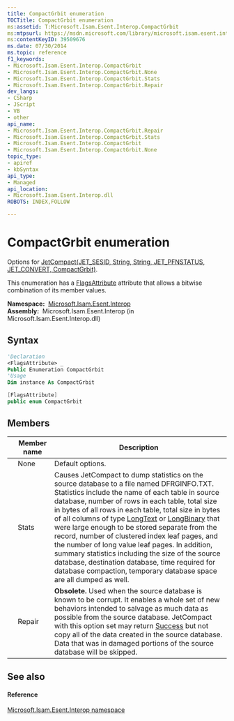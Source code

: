 ```yaml
---
title: CompactGrbit enumeration
TOCTitle: CompactGrbit enumeration
ms:assetid: T:Microsoft.Isam.Esent.Interop.CompactGrbit
ms:mtpsurl: https://msdn.microsoft.com/library/microsoft.isam.esent.interop.compactgrbit(v=EXCHG.10)
ms:contentKeyID: 39509676
ms.date: 07/30/2014
ms.topic: reference
f1_keywords:
- Microsoft.Isam.Esent.Interop.CompactGrbit
- Microsoft.Isam.Esent.Interop.CompactGrbit.None
- Microsoft.Isam.Esent.Interop.CompactGrbit.Stats
- Microsoft.Isam.Esent.Interop.CompactGrbit.Repair
dev_langs:
- CSharp
- JScript
- VB
- other
api_name: 
- Microsoft.Isam.Esent.Interop.CompactGrbit.Repair
- Microsoft.Isam.Esent.Interop.CompactGrbit.Stats
- Microsoft.Isam.Esent.Interop.CompactGrbit
- Microsoft.Isam.Esent.Interop.CompactGrbit.None
topic_type: 
- apiref
- kbSyntax
api_type: 
- Managed
api_location: 
- Microsoft.Isam.Esent.Interop.dll
ROBOTS: INDEX,FOLLOW

---
```


# CompactGrbit enumeration

Options for [JetCompact(JET_SESID, String, String, JET_PFNSTATUS, JET_CONVERT, CompactGrbit)](./api.jetcompact-method.md).

This enumeration has a [FlagsAttribute](/dotnet/api/system.flagsattribute) attribute that allows a bitwise combination of its member values.

**Namespace:**  [Microsoft.Isam.Esent.Interop](./microsoft.isam.esent.interop-namespace.md)  
**Assembly:**  Microsoft.Isam.Esent.Interop (in Microsoft.Isam.Esent.Interop.dll)

## Syntax

``` vb
'Declaration
<FlagsAttribute> _
Public Enumeration CompactGrbit
'Usage
Dim instance As CompactGrbit
```

``` csharp
[FlagsAttribute]
public enum CompactGrbit
```

## Members

<table>
<thead>
<tr class="header">
<th></th>
<th>Member name</th>
<th>Description</th>
</tr>
</thead>
<tbody>
<tr class="odd">
<td></td>
<td>None</td>
<td>Default options.</td>
</tr>
<tr class="even">
<td></td>
<td>Stats</td>
<td>Causes JetCompact to dump statistics on the source database to a file named DFRGINFO.TXT. Statistics include the name of each table in source database, number of rows in each table, total size in bytes of all rows in each table, total size in bytes of all columns of type <a href="hh577895(v=exchg.10).md">LongText</a> or <a href="hh577895(v=exchg.10).md">LongBinary</a> that were large enough to be stored separate from the record, number of clustered index leaf pages, and the number of long value leaf pages. In addition, summary statistics including the size of the source database, destination database, time required for database compaction, temporary database space are all dumped as well.</td>
</tr>
<tr class="odd">
<td></td>
<td>Repair</td>
<td><strong>Obsolete.</strong> Used when the source database is known to be corrupt. It enables a whole set of new behaviors intended to salvage as much data as possible from the source database. JetCompact with this option set may return <a href="hh564840(v=exchg.10).md">Success</a> but not copy all of the data created in the source database. Data that was in damaged portions of the source database will be skipped.</td>
</tr>
</tbody>
</table>


## See also

#### Reference

[Microsoft.Isam.Esent.Interop namespace](./microsoft.isam.esent.interop-namespace.md)